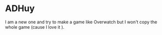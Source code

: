 # ADHuy
I am a new one and try to make a game like Overwatch but I won't copy the whole game (cause I love it ).
